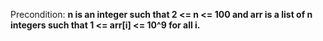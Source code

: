 Precondition: **n is an integer such that 2 <= n <= 100 and arr is a list of n integers such that 1 <= arr[i] <= 10^9 for all i.**